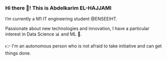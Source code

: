### Hi there 👋! This is Abdelkarim EL-HAJJAMI

I’m currently a M1 IT engineering student @ENSEEIHT.

Passionate about new technologies and innovation, I have a particular interest in Data Science 📊 and ML 🤖.

👉 I'm an autonomous person who is not afraid to take initiative and can get things done.
